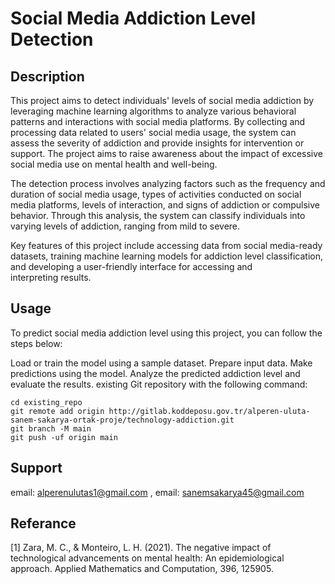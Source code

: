 # Social Media Addiction Level Detection

## Description

This project aims to detect individuals' levels of social media addiction by leveraging machine learning algorithms to analyze various behavioral patterns and interactions with social media platforms. By collecting and processing data related to users' social media usage, the system can assess the severity of addiction and provide insights for intervention or support. The project aims to raise awareness about the impact of excessive social media use on mental health and well-being.

The detection process involves analyzing factors such as the frequency and duration of social media usage, types of activities conducted on social media platforms, levels of interaction, and signs of addiction or compulsive behavior. Through this analysis, the system can classify individuals into varying levels of addiction, ranging from mild to severe.

Key features of this project include accessing data from social media-ready datasets, training machine learning models for addiction level classification, and developing a user-friendly interface for accessing and interpreting results.


## Usage

To predict social media addiction level using this project, you can follow the steps below:

Load or train the model using a sample dataset.
Prepare input data.
Make predictions using the model.
Analyze the predicted addiction level and evaluate the results.
existing Git repository with the following command:

```
cd existing_repo
git remote add origin http://gitlab.koddeposu.gov.tr/alperen-uluta-sanem-sakarya-ortak-proje/technology-addiction.git
git branch -M main
git push -uf origin main
```

## Support

email: alperenulutas1@gmail.com , email: sanemsakarya45@gmail.com 
## Referance

[1] Zara, M. C., & Monteiro, L. H. (2021). The negative impact of technological advancements on mental health: An epidemiological approach. Applied Mathematics and Computation, 396, 125905.
